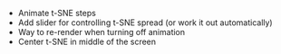 * Animate t-SNE steps
* Add slider for controlling t-SNE spread (or work it out automatically)
* Way to re-render when turning off animation
* Center t-SNE in middle of the screen

